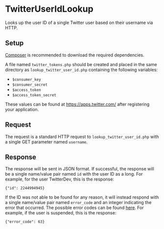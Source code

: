 # TwitterUserIdLookup

Looks up the user ID of a single Twitter user based on their username via HTTP.

## Setup

[Composer](https://getcomposer.org/) is recommended to download the required dependencies.

A file named `twitter_tokens.php` should be created and placed in the same directory as `lookup_twitter_user_id.php` containing the following variables:
* `$consumer_key`
* `$consumer_secret`
* `$access_token`
* `$access_token_secret`

These values can be found at <https://apps.twitter.com/> after registering your application.

## Request

The request is a standard HTTP request to `lookup_twitter_user_id.php` with a single GET parameter named `username`.

## Response

The response will be sent in JSON format. If successful, the response will be a single name/value pair named `id` with the user ID as a long. For example, for the user TwitterDev, this is the response:

`{"id": 2244994945}`

If the ID was not able to be found for any reason, it will instead respond with a single name/value pair named `error_code` and an integer indicating the error that occurred. The possible error codes can be found [here](https://developer.twitter.com/en/docs/basics/response-codes.html). For example, if the user is suspended, this is the response:

`{"error_code": 63}`